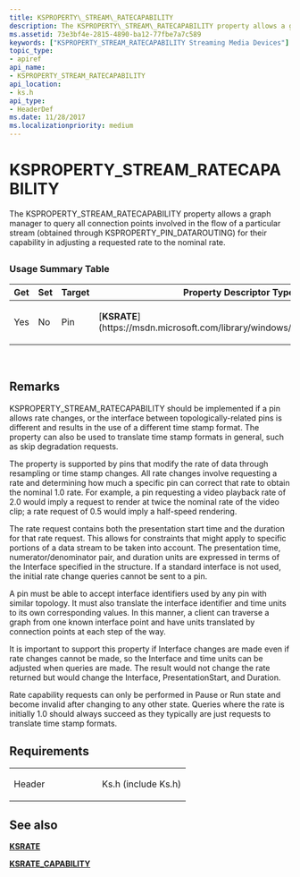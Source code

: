 ```yaml
---
title: KSPROPERTY\_STREAM\_RATECAPABILITY
description: The KSPROPERTY\_STREAM\_RATECAPABILITY property allows a graph manager to query all connection points involved in the flow of a particular stream (obtained through KSPROPERTY\_PIN\_DATAROUTING) for their capability in adjusting a requested rate to the nominal rate.
ms.assetid: 73e3bf4e-2815-4890-ba12-77fbe7a7c589
keywords: ["KSPROPERTY_STREAM_RATECAPABILITY Streaming Media Devices"]
topic_type:
- apiref
api_name:
- KSPROPERTY_STREAM_RATECAPABILITY
api_location:
- ks.h
api_type:
- HeaderDef
ms.date: 11/28/2017
ms.localizationpriority: medium
---
```


# KSPROPERTY\_STREAM\_RATECAPABILITY


The KSPROPERTY\_STREAM\_RATECAPABILITY property allows a graph manager to query all connection points involved in the flow of a particular stream (obtained through KSPROPERTY\_PIN\_DATAROUTING) for their capability in adjusting a requested rate to the nominal rate.

## <span id="ddk_ksproperty_stream_ratecapability_ks"></span><span id="DDK_KSPROPERTY_STREAM_RATECAPABILITY_KS"></span>


### Usage Summary Table

<table>
<colgroup>
<col width="20%" />
<col width="20%" />
<col width="20%" />
<col width="20%" />
<col width="20%" />
</colgroup>
<thead>
<tr class="header">
<th>Get</th>
<th>Set</th>
<th>Target</th>
<th>Property Descriptor Type</th>
<th>Property Value Type</th>
</tr>
</thead>
<tbody>
<tr class="odd">
<td><p>Yes</p></td>
<td><p>No</p></td>
<td><p>Pin</p></td>
<td><p>[<strong>KSRATE</strong>](https://msdn.microsoft.com/library/windows/hardware/ff566752)</p></td>
<td><p>[<strong>KSRATE_CAPABILITY</strong>](https://msdn.microsoft.com/library/windows/hardware/ff566754)</p></td>
</tr>
</tbody>
</table>

 

Remarks
-------

KSPROPERTY\_STREAM\_RATECAPABILITY should be implemented if a pin allows rate changes, or the interface between topologically-related pins is different and results in the use of a different time stamp format. The property can also be used to translate time stamp formats in general, such as skip degradation requests.

The property is supported by pins that modify the rate of data through resampling or time stamp changes. All rate changes involve requesting a rate and determining how much a specific pin can correct that rate to obtain the nominal 1.0 rate. For example, a pin requesting a video playback rate of 2.0 would imply a request to render at twice the nominal rate of the video clip; a rate request of 0.5 would imply a half-speed rendering.

The rate request contains both the presentation start time and the duration for that rate request. This allows for constraints that might apply to specific portions of a data stream to be taken into account. The presentation time, numerator/denominator pair, and duration units are expressed in terms of the Interface specified in the structure. If a standard interface is not used, the initial rate change queries cannot be sent to a pin.

A pin must be able to accept interface identifiers used by any pin with similar topology. It must also translate the interface identifier and time units to its own corresponding values. In this manner, a client can traverse a graph from one known interface point and have units translated by connection points at each step of the way.

It is important to support this property if Interface changes are made even if rate changes cannot be made, so the Interface and time units can be adjusted when queries are made. The result would not change the rate returned but would change the Interface, PresentationStart, and Duration.

Rate capability requests can only be performed in Pause or Run state and become invalid after changing to any other state. Queries where the rate is initially 1.0 should always succeed as they typically are just requests to translate time stamp formats.

Requirements
------------

<table>
<colgroup>
<col width="50%" />
<col width="50%" />
</colgroup>
<tbody>
<tr class="odd">
<td><p>Header</p></td>
<td>Ks.h (include Ks.h)</td>
</tr>
</tbody>
</table>

## See also


[**KSRATE**](https://msdn.microsoft.com/library/windows/hardware/ff566752)

[**KSRATE\_CAPABILITY**](https://msdn.microsoft.com/library/windows/hardware/ff566754)

 

 







